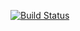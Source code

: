 [![Build Status](https://travis-ci.org/finspin/jarospisak.com.svg?branch=master)](https://travis-ci.org/finspin/jarospisak.com)

